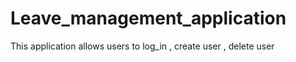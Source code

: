 # Leave_management_application
This application allows users to log_in , create user ,  delete user
